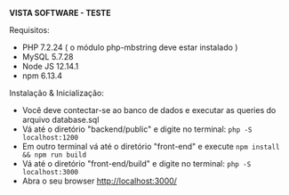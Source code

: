**VISTA SOFTWARE - TESTE**

Requisitos:
* PHP 7.2.24 ( o módulo php-mbstring deve estar instalado )
* MySQL 5.7.28
* Node JS 12.14.1
* npm 6.13.4

Instalação & Inicialização:
* Você deve contectar-se ao banco de dados e executar as queries do arquivo database.sql 
* Vá até o diretório "backend/public" e digite no terminal: `php -S localhost:1200`
* Em outro terminal vá até o diretório "front-end" e execute `npm install && npm run build`
* Vá até o diretório "front-end/build"  e digite no terminal: `php -S localhost:3000`
* Abra o seu browser [http://localhost:3000/](http://localhost:3000/)


